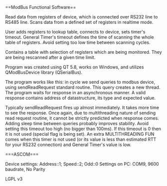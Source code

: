 ==ModBus Functional Software==

Read data from registers of device, which is connected over RS232 line to RS485 line. Scans data from a defined set of registers in realtime mode. 

User adds registers to lookup table, connects to device, sets timer's timeout. General Timer's timeout defines the time of scanning the whole table of registers. Avoid setting too low time between scanning cycles.

Contains a table with selection of registers which are being monitored. They are being rescanned after a given time limit.

Program was created using QT 5.8, works on Windows, and utilizes QModBusDevice library (QSerialBus).

The program works like this: in cycle we send queries to modbus device, using sendReadRequest standard routine. This query creates a new thread. The program waits for response in an asynchronous manner. A valid response contains address of datastructure, its type and expected value.

Typically sendReadRequest fires up almost immediately. It takes more time to see the response. Once again, due to multithreading nature of sending read request routine, it cannot be strictly predicted when response comes. Adding sleep time between queries probably improves stability. Avoid setting this timeout too high (no bigger than 100ms). If this timeout is 0 then it is not used (special flag is being set). An extra MULTITHREADING FUN comes when this timer is not used (or its value is less than estimated RTT for your RS232 connection) and General Timer's value is low.

===ASCOM===

Device settings: Address::1; Speed::2; Odd::0
Settings on PC: COM9, 9600 baudrate, No Parity

LGPL v3
